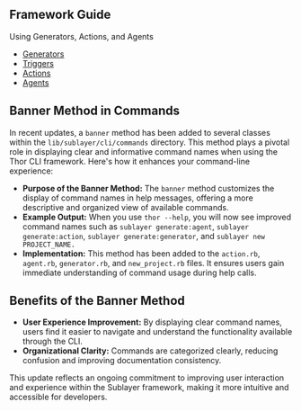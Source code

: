 ## Framework Guide

Using Generators, Actions, and Agents

- [Generators](/docs/concepts/generators.md)
- [Triggers](/docs/concepts/triggers.md)
- [Actions](/docs/concepts/actions.md)
- [Agents](/docs/concepts/agents.md)

## Banner Method in Commands

In recent updates, a `banner` method has been added to several classes within the `lib/sublayer/cli/commands` directory. This method plays a pivotal role in displaying clear and informative command names when using the Thor CLI framework. Here's how it enhances your command-line experience:

- **Purpose of the Banner Method:** The `banner` method customizes the display of command names in help messages, offering a more descriptive and organized view of available commands.
- **Example Output:** When you use `thor --help`, you will now see improved command names such as `sublayer generate:agent`, `sublayer generate:action`, `sublayer generate:generator`, and `sublayer new PROJECT_NAME.`
- **Implementation:** This method has been added to the `action.rb`, `agent.rb`, `generator.rb`, and `new_project.rb` files. It ensures users gain immediate understanding of command usage during help calls.

## Benefits of the Banner Method

- **User Experience Improvement:** By displaying clear command names, users find it easier to navigate and understand the functionality available through the CLI.
- **Organizational Clarity:** Commands are categorized clearly, reducing confusion and improving documentation consistency.

This update reflects an ongoing commitment to improving user interaction and experience within the Sublayer framework, making it more intuitive and accessible for developers.